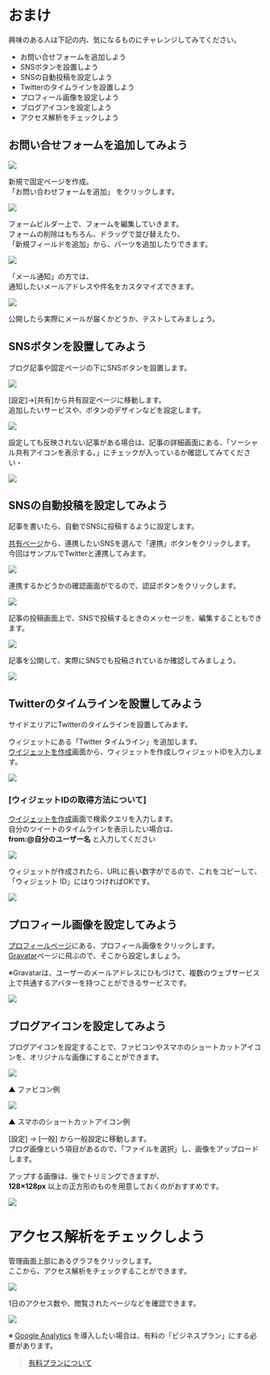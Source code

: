 # おまけ

興味のある人は下記の内、気になるものにチャレンジしてみてください。

* お問い合せフォームを追加しよう
* SNSボタンを設置しよう
* SNSの自動投稿を設定しよう
* Twitterのタイムラインを設置しよう
* プロフィール画像を設定しよう
* ブログアイコンを設定しよう
* アクセス解析をチェックしよう


## お問い合せフォームを追加してみよう

![](https://i.imgur.com/IlmE1uS.png)

新規で固定ページを作成。  
「お問い合わせフォームを追加」 をクリックします。

![](https://i.imgur.com/TzsHm6L.png)

フォームビルダー上で、フォームを編集していきます。  
フォームの削除はもちろん、ドラッグで並び替えたり、  
「新規フィールドを追加」から、パーツを追加したりできます。

![](https://i.imgur.com/7zHMVgg.png)

「メール通知」の方では、  
通知したいメールアドレスや件名をカスタマイズできます。

![](https://i.imgur.com/wqtMyjd.png)

公開したら実際にメールが届くかどうか、テストしてみましょう。


## SNSボタンを設置してみよう
ブログ記事や固定ページの下にSNSボタンを設置します。

![](https://i.imgur.com/rtvat3F.png)

[設定]→[共有]から共有設定ページに移動します。  
追加したいサービスや、ボタンのデザインなどを設定します。

![](https://i.imgur.com/HSjomzN.png)

設定しても反映されない記事がある場合は、記事の詳細画面にある、「ソーシャル共有アイコンを表示する。」にチェックが入っているか確認してみてください・

![](https://i.imgur.com/qRG0EfZ.png)


## SNSの自動投稿を設定してみよう
記事を書いたら、自動でSNSに投稿するように設定します。

[共有ページ](https://wordpress.com/sharing/hatsukamini.wordpress.com)から、連携したいSNSを選んで「連携」ボタンをクリックします。  
今回はサンプルでTwitterと連携してみます。

![](https://i.imgur.com/rc4kR1T.png)

連携するかどうかの確認画面がでるので、認証ボタンをクリックします。

![](https://i.imgur.com/I4nrCTI.png)

記事の投稿画面上で、SNSで投稿するときのメッセージを、編集することもできます。

![](https://i.imgur.com/IkX60QW.png)

記事を公開して、実際にSNSでも投稿されているか確認してみましょう。

![](https://i.imgur.com/HTl9NP2.png)



## Twitterのタイムラインを設置してみよう

サイドエリアにTwitterのタイムラインを設置してみます。

ウィジェットにある「Twitter タイムライン」を追加します。  
[ウイジェットを作成](https://twitter.com/settings/widgets/new)画面から、ウィジェットを作成しウィジェットIDを入力します。
 
![](https://i.imgur.com/gZM9mk4.png)

### [ウィジェットIDの取得方法について]
[ウイジェットを作成](https://twitter.com/settings/widgets/new)画面で検索クエリを入力します。  
自分のツイートのタイムラインを表示したい場合は、  
**from:@自分のユーザー名** と入力してください

![](https://i.imgur.com/vlgI6pF.png)

ウィジェットが作成されたら、URLに長い数字がでるので、これをコピーして、「ウィジェット ID」にはりつければOKです。

![](https://i.imgur.com/0qjYA6q.png)


## プロフィール画像を設定してみよう

[プロフィールページ](https://wordpress.com/me)にある、プロフィール画像をクリックします。  
[Gravatar](http://ja.gravatar.com/)ページに飛ぶので、そこから設定しましょう。

※Gravatarは、ユーザーのメールアドレスにひもづけて、複数のウェブサービス上で共通するアバターを持つことができるサービスです。

![](https://i.imgur.com/SFhceY7.png)



## ブログアイコンを設定してみよう

ブログアイコンを設定することで、ファビコンやスマホのショートカットアイコンを、オリジナルな画像にすることができます。


![](https://i.imgur.com/S4zBevG.png)

▲ ファビコン例

![](https://i.imgur.com/fq1vJmg.png)

▲ スマホのショートカットアイコン例

[設定] → [一般] から一般設定に移動します。  
ブログ画像という項目があるので、「ファイルを選択」し、画像をアップロードします。  

アップする画像は、後でトリミングできますが、  
**128×128px** 以上の正方形のものを用意しておくのがおすすめです。

![](https://i.imgur.com/TATZsRx.png)


# アクセス解析をチェックしよう

管理画面上部にあるグラフをクリックします。  
ここから、アクセス解析をチェックすることができます。

![](https://i.imgur.com/fyqOJ16.png)

1日のアクセス数や、閲覧されたページなどを確認できます。

![](https://i.imgur.com/pChHqtj.png)


※ [Google Analytics](https://www.google.com/intl/ja_jp/analytics/) を導入したい場合は、有料の「ビジネスプラン」にする必要があります。

 > [有料プランについて](./hands_on_11.md)

